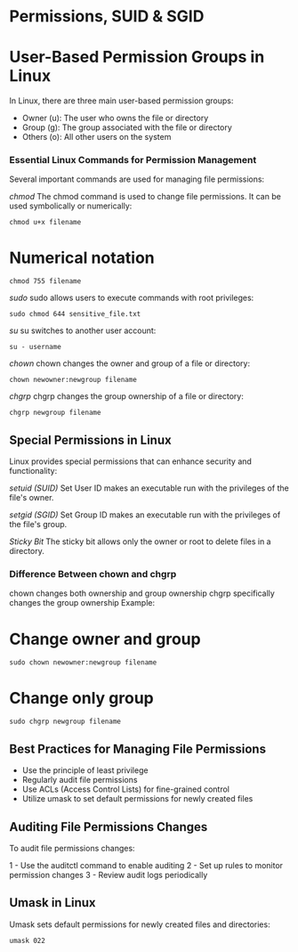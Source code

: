 # Permissions, SUID & SGID

# User-Based Permission Groups in Linux

In Linux, there are three main user-based permission groups:

- Owner (u): The user who owns the file or directory
- Group (g): The group associated with the file or directory
- Others (o): All other users on the system

### Essential Linux Commands for Permission Management

Several important commands are used for managing file permissions:

*chmod*
The chmod command is used to change file permissions. It can be used symbolically or numerically:
```
chmod u+x filename
```
# Numerical notation
```
chmod 755 filename
```

*sudo*
sudo allows users to execute commands with root privileges:
```
sudo chmod 644 sensitive_file.txt
```

*su*
su switches to another user account:
```
su - username
```

*chown*
chown changes the owner and group of a file or directory:
```
chown newowner:newgroup filename
```

*chgrp*
chgrp changes the group ownership of a file or directory:
```
chgrp newgroup filename
```

## Special Permissions in Linux

Linux provides special permissions that can enhance security and functionality:

*setuid (SUID)*
Set User ID makes an executable run with the privileges of the file's owner.

*setgid (SGID)*
Set Group ID makes an executable run with the privileges of the file's group.

*Sticky Bit*
The sticky bit allows only the owner or root to delete files in a directory.

### Difference Between chown and chgrp

chown changes both ownership and group ownership
chgrp specifically changes the group ownership
Example:

# Change owner and group
```
sudo chown newowner:newgroup filename
```
# Change only group
```
sudo chgrp newgroup filename
```

## Best Practices for Managing File Permissions

- Use the principle of least privilege
- Regularly audit file permissions
- Use ACLs (Access Control Lists) for fine-grained control
- Utilize umask to set default permissions for newly created files

## Auditing File Permissions Changes

To audit file permissions changes:

1 - Use the auditctl command to enable auditing
2 - Set up rules to monitor permission changes
3 - Review audit logs periodically

## Umask in Linux

Umask sets default permissions for newly created files and directories:
```
umask 022
```
